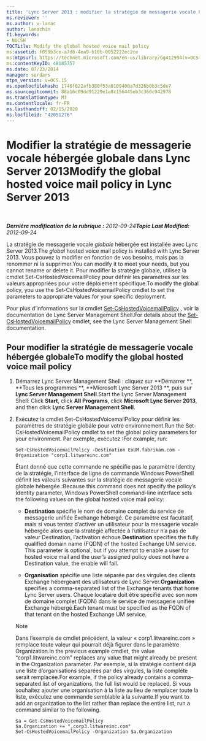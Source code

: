 ```yaml
---
title: 'Lync Server 2013 : modifier la stratégie de messagerie vocale hébergée globale'
ms.reviewer: ''
ms.author: v-lanac
author: lanachin
f1.keywords:
- NOCSH
TOCTitle: Modify the global hosted voice mail policy
ms:assetid: f059b3ce-a7d8-4ea9-b10b-0052222ec2ce
ms:mtpsurl: https://technet.microsoft.com/en-us/library/Gg412994(v=OCS.15)
ms:contentKeyID: 48185757
ms.date: 07/23/2014
manager: serdars
mtps_version: v=OCS.15
ms.openlocfilehash: 1746f622afb380f53a0109400a7d326b0b3c5de7
ms.sourcegitcommit: 88a16c09dd91229e1a8c156445eb3c360c942978
ms.translationtype: MT
ms.contentlocale: fr-FR
ms.lasthandoff: 02/15/2020
ms.locfileid: "42051276"
---
```

<div data-xmlns="http://www.w3.org/1999/xhtml">

<div class="topic" data-xmlns="http://www.w3.org/1999/xhtml" data-msxsl="urn:schemas-microsoft-com:xslt" data-cs="http://msdn.microsoft.com/">

<div data-asp="http://msdn2.microsoft.com/asp">

# <a name="modify-the-global-hosted-voice-mail-policy-in-lync-server-2013"></a><span data-ttu-id="4fb45-102">Modifier la stratégie de messagerie vocale hébergée globale dans Lync Server 2013</span><span class="sxs-lookup"><span data-stu-id="4fb45-102">Modify the global hosted voice mail policy in Lync Server 2013</span></span>

</div>

<div id="mainSection">

<div id="mainBody">

<span> </span>

<span data-ttu-id="4fb45-103">_**Dernière modification de la rubrique :** 2012-09-24_</span><span class="sxs-lookup"><span data-stu-id="4fb45-103">_**Topic Last Modified:** 2012-09-24_</span></span>

<span data-ttu-id="4fb45-104">La stratégie de messagerie vocale *globale* hébergée est installée avec Lync Server 2013.</span><span class="sxs-lookup"><span data-stu-id="4fb45-104">The *global* hosted voice mail policy is installed with Lync Server 2013.</span></span> <span data-ttu-id="4fb45-105">Vous pouvez la modifier en fonction de vos besoins, mais pas la renommer ni la supprimer.</span><span class="sxs-lookup"><span data-stu-id="4fb45-105">You can modify it to meet your needs, but you cannot rename or delete it.</span></span> <span data-ttu-id="4fb45-106">Pour modifier la stratégie globale, utilisez la cmdlet Set-CsHostedVoicemailPolicy pour définir les paramètres sur les valeurs appropriées pour votre déploiement spécifique.</span><span class="sxs-lookup"><span data-stu-id="4fb45-106">To modify the global policy, you use the Set-CsHostedVoicemailPolicy cmdlet to set the parameters to appropriate values for your specific deployment.</span></span>

<span data-ttu-id="4fb45-107">Pour plus d’informations sur la cmdlet [Set-CsHostedVoicemailPolicy](https://docs.microsoft.com/powershell/module/skype/Set-CsHostedVoicemailPolicy) , voir la documentation de Lync Server Management Shell.</span><span class="sxs-lookup"><span data-stu-id="4fb45-107">For details about the [Set-CsHostedVoicemailPolicy](https://docs.microsoft.com/powershell/module/skype/Set-CsHostedVoicemailPolicy) cmdlet, see the Lync Server Management Shell documentation.</span></span>

<div>

## <a name="to-modify-the-global-hosted-voice-mail-policy"></a><span data-ttu-id="4fb45-108">Pour modifier la stratégie de messagerie vocale hébergée globale</span><span class="sxs-lookup"><span data-stu-id="4fb45-108">To modify the global hosted voice mail policy</span></span>

1.  <span data-ttu-id="4fb45-109">Démarrez Lync Server Management Shell : cliquez sur \*\*Démarrer \*\*, \*\*Tous les programmes \*\*, \*\*Microsoft Lync Server 2013 \*\*, puis sur **Lync Server Management Shell**.</span><span class="sxs-lookup"><span data-stu-id="4fb45-109">Start the Lync Server Management Shell: Click **Start**, click **All Programs**, click **Microsoft Lync Server 2013**, and then click **Lync Server Management Shell**.</span></span>

2.  <span data-ttu-id="4fb45-110">Exécutez la cmdlet Set-CsHostedVoicemailPolicy pour définir les paramètres de stratégie globale pour votre environnement.</span><span class="sxs-lookup"><span data-stu-id="4fb45-110">Run the Set-CsHostedVoicemailPolicy cmdlet to set the global policy parameters for your environment.</span></span> <span data-ttu-id="4fb45-111">Par exemple, exécutez :</span><span class="sxs-lookup"><span data-stu-id="4fb45-111">For example, run:</span></span>
    
        Set-CsHostedVoicemailPolicy -Destination ExUM.fabrikam.com -Organization "corp1.litwareinc.com"
    
    <span data-ttu-id="4fb45-112">Étant donné que cette commande ne spécifie pas le paramètre Identity de la stratégie, l’interface de ligne de commande Windows PowerShell définit les valeurs suivantes sur la stratégie de messagerie vocale globale hébergée :</span><span class="sxs-lookup"><span data-stu-id="4fb45-112">Because this command does not specify the policy’s Identity parameter, Windows PowerShell command-line interface sets the following values on the global hosted voice mail policy:</span></span>
    
      - <span data-ttu-id="4fb45-p103">**Destination** spécifie le nom de domaine complet du service de messagerie unifiée Exchange hébergé. Ce paramètre est facultatif, mais si vous tentez d’activer un utilisateur pour la messagerie vocale hébergée alors que la stratégie affectée à l’utilisateur n’a pas de valeur Destination, l’activation échoue.</span><span class="sxs-lookup"><span data-stu-id="4fb45-p103">**Destination** specifies the fully qualified domain name (FQDN) of the hosted Exchange UM service. This parameter is optional, but if you attempt to enable a user for hosted voice mail and the user’s assigned policy does not have a Destination value, the enable will fail.</span></span>
    
      - <span data-ttu-id="4fb45-115">**Organisation** spécifie une liste séparée par des virgules des clients Exchange hébergeant des utilisateurs de Lync Server.</span><span class="sxs-lookup"><span data-stu-id="4fb45-115">**Organization** specifies a comma-separated list of the Exchange tenants that home Lync Server users.</span></span> <span data-ttu-id="4fb45-116">Chaque locataire doit être spécifié avec son nom de domaine complet (FQDN) dans le service de messagerie unifiée Exchange hébergé.</span><span class="sxs-lookup"><span data-stu-id="4fb45-116">Each tenant must be specified as the FQDN of that tenant on the hosted Exchange UM service.</span></span>
    
    <div>
    

    > [!NOTE]  
    > <span data-ttu-id="4fb45-117">Dans l’exemple de cmdlet précédent, la valeur « corp1.litwareinc.com » remplace toute valeur qui pourrait déjà figurer dans le paramètre Organization.</span><span class="sxs-lookup"><span data-stu-id="4fb45-117">In the previous example cmdlet, the value “corp1.litwareinc.com” replaces any value that might already be present in the Organization parameter.</span></span> <span data-ttu-id="4fb45-118">Par exemple, si la stratégie contient déjà une liste d’organisations séparées par des virgules, la liste complète serait remplacée.</span><span class="sxs-lookup"><span data-stu-id="4fb45-118">For example, if the policy already contains a comma-separated list of organizations, the full list would be replaced.</span></span> <span data-ttu-id="4fb45-119">Si vous souhaitez ajouter une organisation à la liste au lieu de remplacer toute la liste, exécutez une commande semblable à la suivante.</span><span class="sxs-lookup"><span data-stu-id="4fb45-119">If you want to add an organization to the list rather than replace the entire list, run a command similar to the following.</span></span>

    
    </div>
    
        $a = Get-CsHostedVoicemailPolicy
        $a.Organization += ",corp3.litwareinc.com"
        Set-CsHostedVoicemailPolicy -Organization $a.Organization

</div>

</div>

<span> </span>

</div>

</div>

</div>

